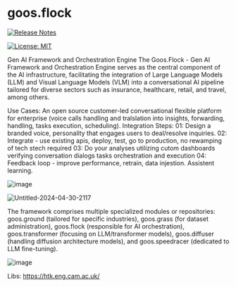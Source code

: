 # goos.flock
[![Release Notes](https://img.shields.io/github/release/bytegoose/goos.flock)](https://github.com/bytegoose/goos.flock/releases)

[![License: MIT](https://img.shields.io/badge/License-MIT-yellow.svg)](https://opensource.org/licenses/MIT)

Gen AI Framework and Orchestration Engine
The Goos.Flock - Gen AI Framework and Orchestration Engine serves as the central component of the AI infrastructure, facilitating the integration of Large Language Models (LLM) and Visual Language Models (VLM) into a conversational AI pipeline tailored for diverse sectors such as insurance, healthcare, retail, and travel, among others.

Use Cases:
An open source customer-led conversational flexible platform for enterprise (voice calls handling and tralslation into insights, forwarding, handling, tasks execution, scheduling). 
Integration Steps:
01: Design a branded voice, personality that engages users to deal/resolve inquiries.
02: Integrate - use existing apis, deploy, test, go to production, no rewamping of tech stech required
03: Do your analyses utilizing cutom dashboards verifying conversation dialogs tasks orchestration and execution
04: Feedback loop - improve performance, retrain, data injestion. Assistent learning.



![image](https://github.com/bytegoose/goos.flock/assets/3196457/c4ae9da5-1cbf-4394-80dc-1b1f85694fb3)



![Untitled-2024-04-30-2117](https://github.com/bytegoose/goos.flock/assets/3196457/122bf678-6891-4d76-8f59-e295fa11a1d0)

The framework comprises multiple specialized modules or repositories: goos.ground (tailored for specific industries), goos.grass (for dataset administration), goos.flock (responsible for AI orchestration), goos.transformer (focusing on LLM/transformer models), goos.diffuser (handling diffusion architecture models), and goos.speedracer (dedicated to LLM fine-tuning).

![image](https://github.com/bytegoose/goos.flock/assets/3196457/13999b88-e302-43f3-b968-b0b079f0800a)

Libs: 
https://htk.eng.cam.ac.uk/
